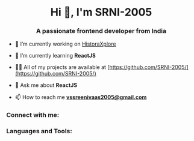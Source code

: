 <h1 align="center">Hi 👋, I'm SRNI-2005</h1>
<h3 align="center">A passionate frontend developer from India</h3>

- 🔭 I’m currently working on [HistoraXplore](https://github.com/SRNI-2005/histora-xplore)

- 🌱 I’m currently learning **ReactJS**

- 👨‍💻 All of my projects are available at [https://github.com/SRNI-2005/](https://github.com/SRNI-2005/)

- 💬 Ask me about **ReactJS**

- 📫 How to reach me **vssreenivaas2005@gmail.com**

<h3 align="left">Connect with me:</h3>
<p align="left">
</p>

<h3 align="left">Languages and Tools:</h3>

